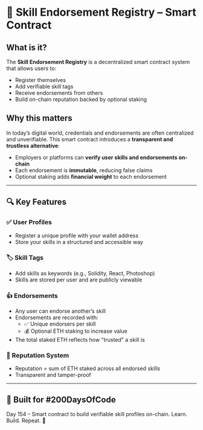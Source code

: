 # 🧠 Skill Endorsement Registry – Smart Contract

## What is it?

The **Skill Endorsement Registry** is a decentralized smart contract system that allows users to:

- Register themselves
- Add verifiable skill tags
- Receive endorsements from others
- Build on-chain reputation backed by optional staking

## Why this matters

In today’s digital world, credentials and endorsements are often centralized and unverifiable. This smart contract introduces a **transparent and trustless alternative**:

- Employers or platforms can **verify user skills and endorsements on-chain**
- Each endorsement is **immutable**, reducing false claims
- Optional staking adds **financial weight** to each endorsement

---

## 🔍 Key Features

### ✅ User Profiles

- Register a unique profile with your wallet address
- Store your skills in a structured and accessible way

### 🏷 Skill Tags

- Add skills as keywords (e.g., Solidity, React, Photoshop)
- Skills are stored per user and are publicly viewable

### 👍 Endorsements

- Any user can endorse another’s skill
- Endorsements are recorded with:
  - ✅ Unique endorsers per skill
  - 💰 Optional ETH staking to increase value
- The total staked ETH reflects how "trusted" a skill is

### 🌟 Reputation System

- Reputation = sum of ETH staked across all endorsed skills
- Transparent and tamper-proof

---

## 👷 Built for #200DaysOfCode

Day 154 – Smart contract to build verifiable skill profiles on-chain.
Learn. Build. Repeat. 🚀
